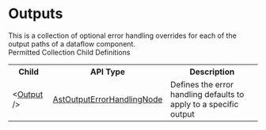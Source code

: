 # Outputs

<div class="LanguageSummary"><div class ="SummaryItem">This is a collection of optional error handling overrides for each of the output paths of a dataflow component.</div></div><div class="SchemaBindingGroup"><div class="SchemaBindingGroupHeader">Permitted Collection Child Definitions</div><table id="SchemaBindingList" class="SchemaBindingList"><tbody><tr><th class="SchemaBindingNameColumnHeader">Child</th><th class="SchemaBindingTypeColumnHeader">API Type</th><th class="SchemaBindingSummaryColumnHeader">Description</th></tr><tr class="cd0"><td class="SchemaBindingName"><span class="punc">&lt;</span><a href=Varigence.Languages.Biml.Transformation.AstOutputErrorHandlingNode.html">Output</a><span class="punc"> /&gt;</span></td><td class="SchemaBindingType"><a href="../api-reference/Varigence.Languages.Biml.Transformation.AstOutputErrorHandlingNode.html">AstOutputErrorHandlingNode</a></td><td class="SchemaBindingSummary">Defines the error handling defaults to apply to a specific output</td></tr></tbody></table></div>